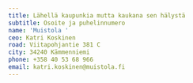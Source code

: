```yaml
---
title: Lähellä kaupunkia mutta kaukana sen hälystä
subtitle: Osoite ja puhelinnumero
name: 'Muistola '
ceo: Katri Koskinen
road: Viitapohjantie 381 C
city: 34240 Kämmenniemi
phone: +358 40 53 68 966
email: katri.koskinen@muistola.fi
---
```


